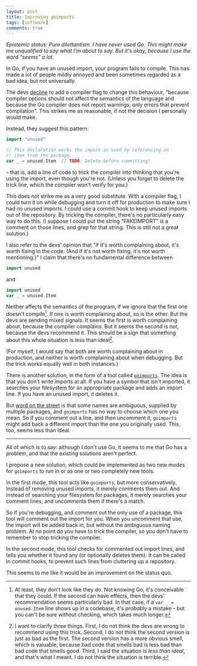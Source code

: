 ```yaml
---
layout: post
title: Improving goimports
tags: [software]
comments: true
---
```


*Epistemic status: Pure dilettantism. I have never used Go. This might make me unqualified to say what I'm about to say. But it's okay, because I use the word "seems" a lot.*

In Go, if you have an unused import, your program fails to compile. This has made a lot of people mildly annoyed and been sometimes regarded as a bad idea, but not universally.

The devs [decline](https://golang.org/doc/faq#unused_variables_and_imports) to add a compiler flag to change this behaviour, "because compiler options should not affect the semantics of the language and because the Go compiler does not report warnings, only errors that prevent compilation". This strikes me as reasonable, if not the decision I personally would make.

Instead, they suggest this pattern:

```go
import "unused"

// This declaration marks the import as used by referencing an
// item from the package.
var _ = unused.Item  // TODO: Delete before committing!
```

\- that is, add a line of code to trick the compiler into thinking that you're using the import, even though you're not. (Unless you forget to delete the trick line, which the compiler won't verify for you.)

This does not strike me as a very good substitute. With a compiler flag, I could turn it on while debugging and turn it off for production to make sure I had no unused imports. I could use a commit hook to keep unused imports out of the repository. By tricking the compiler, there's no particularly easy way to do this. (I suppose I could put the string "FAKEIMPORT" is a comment on those lines, and grep for that string. This is still not a great solution.)

I also refer to the devs' opinion that "if it's worth complaining about, it's worth fixing in the code. (And if it's not worth fixing, it's not worth mentioning.)" I claim that there's no fundamental difference between

```go
import unused
```

and

```go
import unused
var _ = unused.Item
```

Neither affects the semantics of the program, if we ignore that the first one doesn't compile[^semantics]. If one is worth complaining about, so is the other. But the devs are sending mixed signals. It seems the first is worth complaining about, because the compiler complains. But it seems the second is not, because the devs recommend it. This should be a sign that something about this whole situation is less than ideal[^clarify].

(For myself, I would say that both are worth complaining about in production, and neither is worth complaining about when debugging. But the trick works equally well in both instances.)

There is another solution, in the form of a tool called [`goimports`](https://godoc.org/golang.org/x/tools/cmd/goimports). The idea is that you don't write imports at all. If you have a symbol that isn't imported, it searches your filesystem for an appropriate package and adds an import line. If you have an unused import, it deletes it.

But [word on the street](https://news.ycombinator.com/item?id=12208242) is that some names are ambiguous, supplied by multiple packages, and `goimports` has no way to choose which one you mean. So if you comment out a line, and then uncomment it, `goimports` might add back a different import than the one you originally used. This, too, seems less than ideal.

---

All of which is to say: although I don't use Go, it seems to me that Go has a problem, and that the existing solutions aren't perfect.

I propose a new solution, which could be implemented as two new modes for `goimports` to run in or as one or two completely new tools.

In the first mode, this tool acts like `goimports`, but more conservatively. Instead of removing unused imports, it merely comments them out. And instead of searching your filesystem for packages, it merely searches your comment lines, and uncomments them if there's a match.

So if you're debugging, and comment out the only use of a package, this tool will comment out the import for you. When you uncomment that use, the import will be added back in, but without the ambiguous naming problem. At no point do you have to trick the compiler, so you don't have to remember to stop tricking the compiler.

In the second mode, this tool checks for commented out import lines, and tells you whether it found any (or optionally deletes them). It can be called in commit hooks, to prevent such lines from cluttering up a repository.

This seems to me like it would be an improvement on the status quo.

[^semantics]: At least, they don't look like they do. Not knowing Go, it's conceivable that they could. If the second can have effects, then the devs' recommendation seems particularly bad. In that case, if a `var _ = unused.Item` line shows up in a codebase, it's *probably* a mistake - but you can't be sure without checking, which takes much longer.

[^clarify]: I want to clarify three things. First, I do not think the devs are wrong to recommend using this trick. Second, I do not think the second version is just as bad as the first. The second version has a more obvious smell, which is valuable, because bad code that smells bad is less bad than bad code that smells good. Third, I said the situation is *less than ideal*, and that's what I meant. I do not think the situation is terrible.
